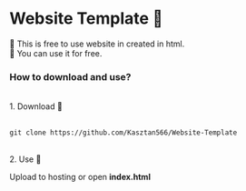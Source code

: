 # Website Template 🌵
🌱 This is free to use website in created in html.<br>
🧪 You can use it for free.


<h3>How to download and use?</h3><br>
1. Download 🌾<br><br>

````
git clone https://github.com/Kasztan566/Website-Template
````
<br>
2. Use 🌹<br>

Upload to hosting or open **index.html**
